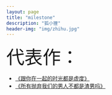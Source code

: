 ```yaml
---
layout: page
title: "milestone"
description: "狐小狸"
header-img: "img/zhihu.jpg"
---
```


<span style="font-size:48px;">代表作：</span>

- [《跟你在一起的时光都是虚度》](https://kkryoung.github.io/blog/2016/06/29/waste-time-with-you/)
- [《所有抛弃我们的男人不都是渣男吗》](https://kkryoung.github.io/blog/2016/07/21/bad-man/)







